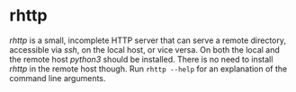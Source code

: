 rhttp
=====

*rhttp* is a small, incomplete HTTP server that can serve a remote directory,
accessible via *ssh*, on the local host, or vice versa.  On both the local and
the remote host *python3* should be installed.  There is no need to install
*rhttp* in the remote host though.  Run `rhttp --help` for an explanation of
the command line arguments.

